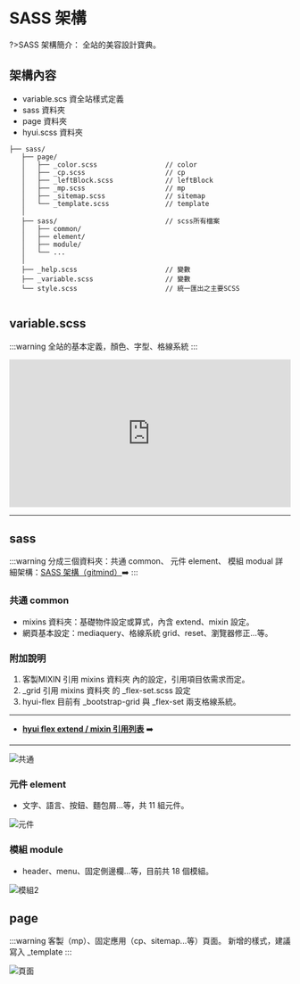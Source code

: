 # SASS 架構

?>SASS 架構簡介：
全站的美容設計寶典。

## 架構內容

- <font >variable.scs 資全站樣式定義</font>
- <font >sass 資料夾</font>
- <font >page 資料夾</font>
- <font >hyui.scss 資料夾</font>

<!-- 1. **<span class="focus">[\_variable.scss](#item-1):arrow_down:</span>**：全站樣式定義
2. **<span class="focus">[sass](#item-2):arrow_down:</span>**：模組
3. **<span class="focus">[page](#item-3):arrow_down:</span>**：特殊頁面
4. **<span class="focus">hyui.scss</span>**：將所需設定，從以上三項中 import 至 <span class="focus2">hyui.scss</span>，產出最終的 CSS -->

```text
├── sass/
   ├── page/
   │   ├── _color.scss                 // color
   │   ├── _cp.scss                    // cp
   │   ├── _leftBlock.scss             // leftBlock
   │   ├── _mp.scss                    // mp
   │   ├── _sitemap.scss               // sitemap
   │   └── _template.scss              // template
   │
   ├── sass/                           // scss所有檔案
   │   ├── common/
   │   ├── element/
   │   ├── module/
   │   └── ...
   │
   ├── _help.scss                      // 變數
   ├── _variable.scss                  // 變數
   └── style.scss                      // 統一匯出之主要SCSS


```

## variable.scss

:::warning
全站的基本定義，顏色、字型、格線系統
:::

<iframe height="265" style="width: 100%;" scrolling="no" title="_variable" src="https://codepen.io/Lize/embed/ExWaZXp?height=265&theme-id=dark&default-tab=css" frameborder="no" loading="lazy" allowtransparency="true" allowfullscreen="true">
  See the Pen <a href='https://codepen.io/Lize/pen/ExWaZXp'>_variable</a> by Lize wu
  (<a href='https://codepen.io/Lize'>@Lize</a>) on <a href='https://codepen.io'>CodePen</a>.
</iframe>

---

## sass

:::warning
分成三個資料夾：共通 common、 元件 element、 模組 modual
詳細架構：[SASS 架構（gitmind）](https://gitmind.com/app/doc/e332040020):arrow_right:
:::

### 共通 common

- <span class="focus">mixins 資料夾：</span>基礎物件設定或算式，內含 extend、mixin 設定。
- <span class="focus">網頁基本設定：</span>mediaquery、格線系統 grid、reset、瀏覽器修正...等。

<div class="box">
<h3>附加說明</h3>
<ol>
    <li><span class="focus2">客製MIXIN</span> 引用 <span class="focus">mixins 資料夾</span> 內的設定，引用項目依需求而定。</li>
    <li><span class="focus2">_grid</span> 引用 <span class="focus">mixins 資料夾</span> 的 <span class="focus2">_flex-set.scss</span> 設定</li>
    <li>hyui-flex 目前有 <span class="focus2">_bootstrap-grid</span> 與 <span class="focus2">_flex-set</span> 兩支格線系統。</li>
</ol>
</div>

---

- [**<span class="focus">hyui flex extend / mixin 引用列表</span>**](/jf1_RTDUTVaQRlk3J1Gc1w?view) :arrow_right:

---

![共通](https://i.imgur.com/NFrmp4K.jpg)

### 元件 element

- 文字、語言、按鈕、麵包屑...等，共 11 組元件。

![元件](https://i.imgur.com/NaRpBj0.png)

### 模組 module

- header、menu、固定側邊欄...等，目前共 18 個模組。

![模組2](https://i.imgur.com/Y50CqEg.png)

## page

:::warning
客製（mp）、固定應用（cp、sitemap...等）頁面。
新增的樣式，建議寫入 <span class="focus2">\_template</span>
:::

![頁面](https://i.imgur.com/b7xN6WA.png)
